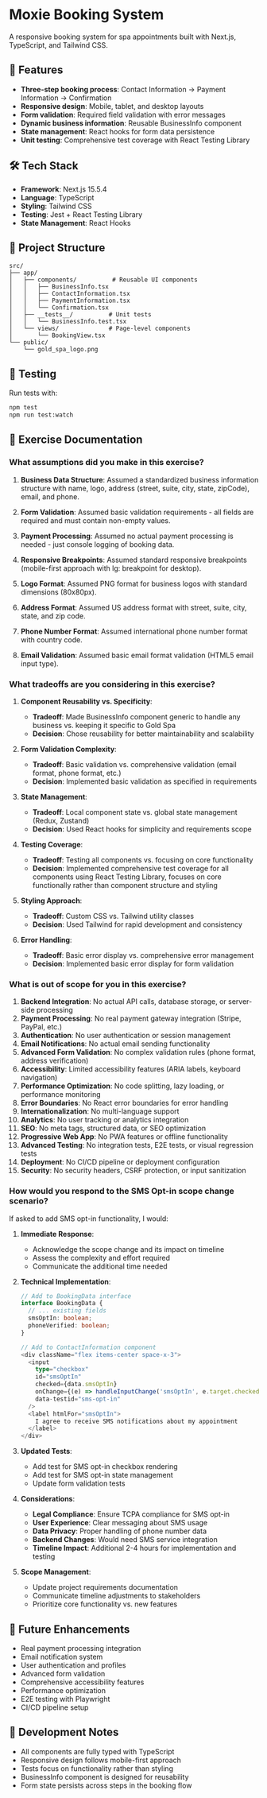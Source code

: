# Moxie Booking System

A responsive booking system for spa appointments built with Next.js, TypeScript, and Tailwind CSS.

## 🚀 Features

- **Three-step booking process**: Contact Information → Payment Information → Confirmation
- **Responsive design**: Mobile, tablet, and desktop layouts
- **Form validation**: Required field validation with error messages
- **Dynamic business information**: Reusable BusinessInfo component
- **State management**: React hooks for form data persistence
- **Unit testing**: Comprehensive test coverage with React Testing Library

## 🛠️ Tech Stack

- **Framework**: Next.js 15.5.4
- **Language**: TypeScript
- **Styling**: Tailwind CSS
- **Testing**: Jest + React Testing Library
- **State Management**: React Hooks

## 📁 Project Structure

```
src/
├── app/
│   ├── components/          # Reusable UI components
│   │   ├── BusinessInfo.tsx
│   │   ├── ContactInformation.tsx
│   │   ├── PaymentInformation.tsx
│   │   └── Confirmation.tsx
│   ├── __tests__/          # Unit tests
│   │   └── BusinessInfo.test.tsx
│   └── views/              # Page-level components
│       └── BookingView.tsx
└── public/
    └── gold_spa_logo.png
```

## 🧪 Testing

Run tests with:
```bash
npm test
npm run test:watch
```

## 🎯 Exercise Documentation

### What assumptions did you make in this exercise?

1. **Business Data Structure**: Assumed a standardized business information structure with name, logo, address (street, suite, city, state, zipCode), email, and phone.

2. **Form Validation**: Assumed basic validation requirements - all fields are required and must contain non-empty values.

3. **Payment Processing**: Assumed no actual payment processing is needed - just console logging of booking data.

4. **Responsive Breakpoints**: Assumed standard responsive breakpoints (mobile-first approach with lg: breakpoint for desktop).

5. **Logo Format**: Assumed PNG format for business logos with standard dimensions (80x80px).

6. **Address Format**: Assumed US address format with street, suite, city, state, and zip code.

7. **Phone Number Format**: Assumed international phone number format with country code.

8. **Email Validation**: Assumed basic email format validation (HTML5 email input type).

### What tradeoffs are you considering in this exercise?

1. **Component Reusability vs. Specificity**:
   - **Tradeoff**: Made BusinessInfo component generic to handle any business vs. keeping it specific to Gold Spa
   - **Decision**: Chose reusability for better maintainability and scalability

2. **Form Validation Complexity**:
   - **Tradeoff**: Basic validation vs. comprehensive validation (email format, phone format, etc.)
   - **Decision**: Implemented basic validation as specified in requirements

3. **State Management**:
   - **Tradeoff**: Local component state vs. global state management (Redux, Zustand)
   - **Decision**: Used React hooks for simplicity and requirements scope

4. **Testing Coverage**:
   - **Tradeoff**: Testing all components vs. focusing on core functionality
   - **Decision**: Implemented comprehensive test coverage for all components using React Testing Library, focuses on core functionally rather than component structure and styling

5. **Styling Approach**:
   - **Tradeoff**: Custom CSS vs. Tailwind utility classes
   - **Decision**: Used Tailwind for rapid development and consistency

6. **Error Handling**:
   - **Tradeoff**: Basic error display vs. comprehensive error management
   - **Decision**: Implemented basic error display for form validation

### What is out of scope for you in this exercise?

1. **Backend Integration**: No actual API calls, database storage, or server-side processing
2. **Payment Processing**: No real payment gateway integration (Stripe, PayPal, etc.)
3. **Authentication**: No user authentication or session management
4. **Email Notifications**: No actual email sending functionality
5. **Advanced Form Validation**: No complex validation rules (phone format, address verification)
6. **Accessibility**: Limited accessibility features (ARIA labels, keyboard navigation)
7. **Performance Optimization**: No code splitting, lazy loading, or performance monitoring
8. **Error Boundaries**: No React error boundaries for error handling
9. **Internationalization**: No multi-language support
10. **Analytics**: No user tracking or analytics integration
11. **SEO**: No meta tags, structured data, or SEO optimization
12. **Progressive Web App**: No PWA features or offline functionality
13. **Advanced Testing**: No integration tests, E2E tests, or visual regression tests
14. **Deployment**: No CI/CD pipeline or deployment configuration
15. **Security**: No security headers, CSRF protection, or input sanitization

### How would you respond to the SMS Opt-in scope change scenario?

If asked to add SMS opt-in functionality, I would:

1. **Immediate Response**:
   - Acknowledge the scope change and its impact on timeline
   - Assess the complexity and effort required
   - Communicate the additional time needed

2. **Technical Implementation**:
   ```typescript
   // Add to BookingData interface
   interface BookingData {
     // ... existing fields
     smsOptIn: boolean;
     phoneVerified: boolean;
   }
   
   // Add to ContactInformation component
   <div className="flex items-center space-x-3">
     <input
       type="checkbox"
       id="smsOptIn"
       checked={data.smsOptIn}
       onChange={(e) => handleInputChange('smsOptIn', e.target.checked)}
       data-testid="sms-opt-in"
     />
     <label htmlFor="smsOptIn">
       I agree to receive SMS notifications about my appointment
     </label>
   </div>
   ```

3. **Updated Tests**:
   - Add test for SMS opt-in checkbox rendering
   - Add test for SMS opt-in state management
   - Update form validation tests

4. **Considerations**:
   - **Legal Compliance**: Ensure TCPA compliance for SMS opt-in
   - **User Experience**: Clear messaging about SMS usage
   - **Data Privacy**: Proper handling of phone number data
   - **Backend Changes**: Would need SMS service integration
   - **Timeline Impact**: Additional 2-4 hours for implementation and testing

5. **Scope Management**:
   - Update project requirements documentation
   - Communicate timeline adjustments to stakeholders
   - Prioritize core functionality vs. new features

## 🔄 Future Enhancements

- Real payment processing integration
- Email notification system
- User authentication and profiles
- Advanced form validation
- Comprehensive accessibility features
- Performance optimization
- E2E testing with Playwright
- CI/CD pipeline setup

## 📝 Development Notes

- All components are fully typed with TypeScript
- Responsive design follows mobile-first approach
- Tests focus on functionality rather than styling
- BusinessInfo component is designed for reusability
- Form state persists across steps in the booking flow